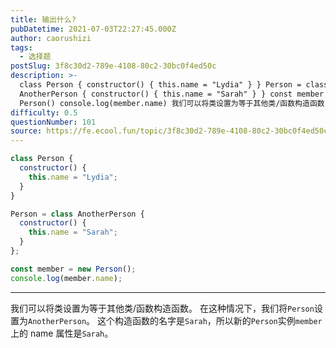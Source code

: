 ```yaml
---
title: 输出什么?
pubDatetime: 2021-07-03T22:27:45.000Z
author: caorushizi
tags:
  - 选择题
postSlug: 3f8c30d2-789e-4108-80c2-30bc0f4ed50c
description: >-
  class Person { constructor() { this.name = "Lydia" } } Person = class
  AnotherPerson { constructor() { this.name = "Sarah" } } const member = new
  Person() console.log(member.name) 我们可以将类设置为等于其他类/函数构造函数
difficulty: 0.5
questionNumber: 101
source: https://fe.ecool.fun/topic/3f8c30d2-789e-4108-80c2-30bc0f4ed50c
---
```


```javascript
class Person {
  constructor() {
    this.name = "Lydia";
  }
}

Person = class AnotherPerson {
  constructor() {
    this.name = "Sarah";
  }
};

const member = new Person();
console.log(member.name);
```

---

我们可以将类设置为等于其他类/函数构造函数。 在这种情况下，我们将`Person`设置为`AnotherPerson`。 这个构造函数的名字是`Sarah`，所以新的`Person`实例`member`上的 name 属性是`Sarah`。
